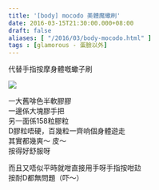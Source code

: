 ```yaml
---
title: '[body] mocodo 美體魔蠍刷'
date: 2016-03-15T21:30:00.000+08:00
draft: false
aliases: [ "/2016/03/body-mocodo.html" ]
tags : [glamorous - 蛋臉以外]
---
```


代替手指按摩身體嘅蠍子刷  

[![](https://c2.staticflickr.com/6/5500/31762198602_6da58f6e01_z.jpg)](https://c2.staticflickr.com/6/5500/31762198602_6da58f6e01_z.jpg)

一大舊啡色半軟膠膠  
一邊係大塊膠手把  
另一面係158粒膠粒  
D膠粒唔硬，百幾粒一齊响個身體遊走  
其實都幾爽～ 皮～  
按得好舒服呀  
  
而且又唔似平時就咁直接用手呀手指按咁攰  
按耐D都無問題（吓～）